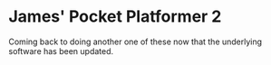 # James' Pocket Platformer 2
 Coming back to doing another one of these now that the underlying software has been updated.
